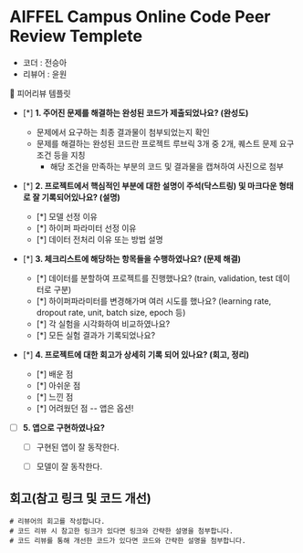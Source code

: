 # AIFFEL Campus Online Code Peer Review Templete
- 코더 : 전승아
- 리뷰어 : 윤원


<aside>
🤔 피어리뷰 템플릿

- [*]  **1. 주어진 문제를 해결하는 완성된 코드가 제출되었나요? (완성도)**
    - 문제에서 요구하는 최종 결과물이 첨부되었는지 확인
    - 문제를 해결하는 완성된 코드란 프로젝트 루브릭 3개 중 2개, 
    퀘스트 문제 요구조건 등을 지칭
        - 해당 조건을 만족하는 부분의 코드 및 결과물을 캡쳐하여 사진으로 첨부

- [*]  **2. 프로젝트에서 핵심적인 부분에 대한 설명이 주석(닥스트링) 및 마크다운 형태로 잘 기록되어있나요? (설명)**
    - [*]  모델 선정 이유
    - [*]  하이퍼 파라미터 선정 이유
    - [*]  데이터 전처리 이유 또는 방법 설명

- [*]  **3. 체크리스트에 해당하는 항목들을 수행하였나요? (문제 해결)**
    - [*]  데이터를 분할하여 프로젝트를 진행했나요? (train, validation, test 데이터로 구분)
    - [*]  하이퍼파라미터를 변경해가며 여러 시도를 했나요? (learning rate, dropout rate, unit, batch size, epoch 등)
    - [*]  각 실험을 시각화하여 비교하였나요?
    - [*]  모든 실험 결과가 기록되었나요?

- [*]  **4. 프로젝트에 대한 회고가 상세히 기록 되어 있나요? (회고, 정리)**
    - [*]  배운 점
    - [*]  아쉬운 점
    - [*]  느낀 점
    - [*]  어려웠던 점
-- 앱은 옵션!
- [ ]  **5.  앱으로 구현하였나요?**
    - [ ]  구현된 앱이 잘 동작한다.
    - [ ]  모델이 잘 동작한다.


# 회고(참고 링크 및 코드 개선)
```
# 리뷰어의 회고를 작성합니다.
# 코드 리뷰 시 참고한 링크가 있다면 링크와 간략한 설명을 첨부합니다.
# 코드 리뷰를 통해 개선한 코드가 있다면 코드와 간략한 설명을 첨부합니다.
```
